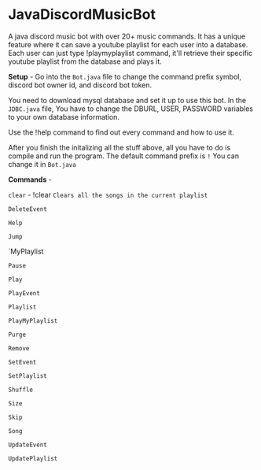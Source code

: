 # JavaDiscordMusicBot

A java discord music bot with over 20+ music commands. It has a unique feature where it can save a youtube playlist for each user into a database. Each user can just type !playmyplaylist command, it'll retrieve their specific youtube playlist from the database and plays it.

**Setup** - 
Go into the `Bot.java` file to change the command prefix symbol, discord bot owner id, and discord bot token.

You need to download mysql database and set it up to use this bot. 
In the `JDBC.java` file, You have to change the DBURL, USER, PASSWORD variables to your own database information.

Use the !help command to find out every command and how to use it.

After you finish the initalizing all the stuff above, all you have to do is compile and run the program. The default command prefix is `!` You can change it in `Bot.java`

**Commands** - 

`clear` - !clear 
``Clears all the songs in the current playlist``

`DeleteEvent`

`Help` 

`Jump`

`MyPlaylist

`Pause`

`Play`

`PlayEvent`

`Playlist`

`PlayMyPlaylist`

`Purge`

`Remove`

`SetEvent`

`SetPlaylist`

`Shuffle`

`Size`

`Skip`

`Song`

`UpdateEvent`

`UpdatePlaylist`
